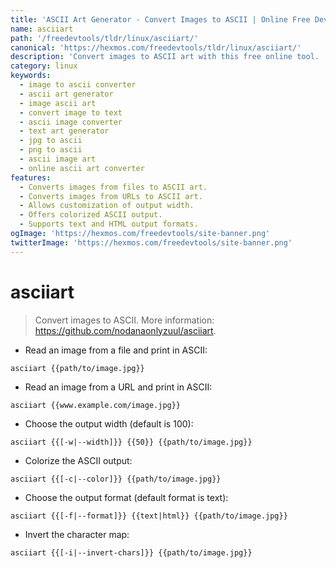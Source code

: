 ```yaml
---
title: 'ASCII Art Generator - Convert Images to ASCII | Online Free DevTools by Hexmos'
name: asciiart
path: '/freedevtools/tldr/linux/asciiart/'
canonical: 'https://hexmos.com/freedevtools/tldr/linux/asciiart/'
description: 'Convert images to ASCII art with this free online tool.  Easily transform JPGs and other image formats into text-based art. Free online tool, no registration required.'
category: linux
keywords:
  - image to ascii converter
  - ascii art generator
  - image ascii art
  - convert image to text
  - ascii image converter
  - text art generator
  - jpg to ascii
  - png to ascii
  - ascii image art
  - online ascii art converter
features:
  - Converts images from files to ASCII art.
  - Converts images from URLs to ASCII art.
  - Allows customization of output width.
  - Offers colorized ASCII output.
  - Supports text and HTML output formats.
ogImage: 'https://hexmos.com/freedevtools/site-banner.png'
twitterImage: 'https://hexmos.com/freedevtools/site-banner.png'
---
```


# asciiart

> Convert images to ASCII.
> More information: <https://github.com/nodanaonlyzuul/asciiart>.

- Read an image from a file and print in ASCII:

`asciiart {{path/to/image.jpg}}`

- Read an image from a URL and print in ASCII:

`asciiart {{www.example.com/image.jpg}}`

- Choose the output width (default is 100):

`asciiart {{[-w|--width]}} {{50}} {{path/to/image.jpg}}`

- Colorize the ASCII output:

`asciiart {{[-c|--color]}} {{path/to/image.jpg}}`

- Choose the output format (default format is text):

`asciiart {{[-f|--format]}} {{text|html}} {{path/to/image.jpg}}`

- Invert the character map:

`asciiart {{[-i|--invert-chars]}} {{path/to/image.jpg}}`
